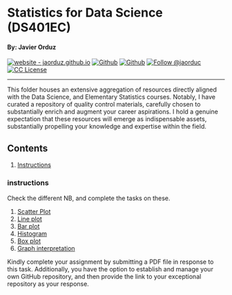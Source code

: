 # Statistics for Data Science (DS401EC)
#### By: Javier Orduz

[licenseBDG]: https://img.shields.io/badge/License-CC-orange?style=plastic
[license]: https://creativecommons.org/licenses/by-nc-sa/3.0/deed.en

[mywebsiteBDG]:https://img.shields.io/badge/website-jaorduz.github.io-0abeeb?style=plastic
[mywebsite]: https://jaorduz.github.io/

[mygithubBDG-jaorduz]: https://img.shields.io/badge/jaorduz-repos-blue?logo=github&label=jaorduz&style=plastic
[mygithub-jaorduz]: https://github.com/jaorduz/

[mygithubBDG-jaorduc]: https://img.shields.io/badge/jaorduc-repos-blue?logo=github&label=jaorduc&style=plastic 
[mygithub-jaorduc]: https://github.com/jaorduc/

[myXprofileBDG]: https://img.shields.io/static/v1?label=Follow&message=jaorduc&color=2ea44f&style=plastic&logo=X&logoColor=black
[myXprofile]:https://twitter.com/jaorduc


[![website - jaorduz.github.io][mywebsiteBDG]][mywebsite]
[![Github][mygithubBDG-jaorduz]][mygithub-jaorduz]
[![Github][mygithubBDG-jaorduc]][mygithub-jaorduc]
[![Follow @jaorduc][myXprofileBDG]][myXprofile]
[![CC License][licenseBDG]][license]

<hr>

This folder houses an extensive aggregation of resources directly aligned with the Data Science, and Elementary Statistics courses. Notably, I have curated a repository of quality control materials, carefully chosen to substantially enrich and augment your career aspirations. I hold a genuine expectation that these resources will emerge as indispensable assets, substantially propelling your knowledge and expertise within the field.


## Contents
1. [Instructions](#instructions)


### instructions
Check the different NB, and complete the tasks on these. 

1. [Scatter Plot](https://github.com/Earlham-College/DS401EC/blob/main/NB/CommunicatingData/A_scatterPlot_01.ipynb)
1. [Line plot](https://github.com/Earlham-College/DS401EC/blob/main/NB/CommunicatingData/B_linePlot_02.ipynb)
1. [Bar plot](https://github.com/Earlham-College/DS401EC/blob/main/NB/CommunicatingData/C_BarChartsPlot_03.ipynb)
1. [Histogram](https://github.com/Earlham-College/DS401EC/blob/main/NB/CommunicatingData/D_HistogramPlot_04.ipynb)
1. [Box plot](https://github.com/Earlham-College/DS401EC/blob/main/NB/CommunicatingData/E_BoxPlot_05.ipynb)
1. [Graph interpretation](https://github.com/Earlham-College/DS401EC/blob/main/NB/CommunicatingData/F_CorrelationCausationPlot_06.ipynb)

Kindly complete your assignment by submitting a PDF file in response to this task. Additionally, you have the option to establish and manage your own GitHub repository, and then provide the link to your exceptional repository as your response.



